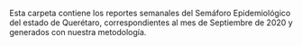 Esta carpeta contiene los reportes semanales del Semáforo Epidemiológico del estado de Querétaro,
correspondientes al mes de Septiembre de 2020 y generados con nuestra metodología.
